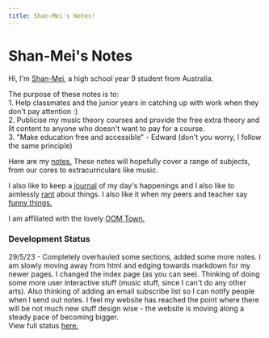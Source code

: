 ```yaml
---
title: Shan-Mei's Notes!
---
```


<body>
  <h1>Shan-Mei's Notes</h1>
  <p>Hi, I'm <a href="https://shan-mei.github.io/shanmeis-notes/about-me.html">Shan-Mei</a>, a high school year 9 student from Australia.</p>
  <p>The purpose of these notes is to:<br>1. Help classmates and the junior years in catching up with work when they don't pay attention :)<br>2. Publicise my music theory courses and provide the free extra theory and lit content to anyone who doesn't want to pay for a course.<br>3. "Make education free and accessible" - Edward (don't you worry, I follow the same principle)</p>
  <p>Here are my <a href="https://shan-mei.github.io/shanmeis-notes/notes.html">notes.</a> These notes will hopefully cover a range of subjects, from our cores to extracurriculars like music.</p>
  <p>I also like to keep a <a href="https://shan-mei.github.io/shanmeis-notes/journalling.html">journal</a> of my day's happenings and I also like to aimlessly <a href="https://shan-mei.github.io/shanmeis-notes/ranting.html">rant</a> about things. I also like it when my peers and teacher say <a href="https://shan-mei.github.io/shanmeis-notes/ranting/quotes.html">funny things.</a></p>
  <p>I am affiliated with the lovely <a href="https://shan-mei.github.io/shanmeis-notes/ranting/the-town.html">OOM Town.</a>

  <h3>Development Status</h3>
  <p>29/5/23 - Completely overhauled some sections, added some more notes. I am slowly moving away from html and edging towards markdown for my newer pages. I changed the index page (as you can see). Thinking of doing some more user interactive stuff (music stuff, since I can't do any other arts). Also thinking of adding an email subscribe list so I can notify people when I send out notes. I feel my website has reached the point where there will be not much new stuff design wise - the website is moving along a steady pace of becoming bigger.<br>View full status <a href="https://shan-mei.github.io/shanmeis-notes/dev-stat.html">here.</a></p>